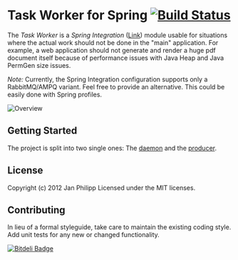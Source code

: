 # Task Worker for Spring [![Build Status](https://secure.travis-ci.org/knalli/task-worker.png?branch=master)](http://travis-ci.org/knalli/task-worker)

The *Task Worker* is a _Spring Integration_ ([Link](http://www.springsource.org/spring-integration)) module usable for situations where the actual work should not be done in the "main" application.
For example, a web application should not generate and render a huge pdf document itself because of performance issues with Java Heap and Java PermGen size issues.

*Note:* Currently, the Spring Integration configuration supports only a RabbitMQ/AMPQ variant. Feel free to provide an alternative. This could be easily done with Spring profiles.

![Overview](http://cloud.github.com/downloads/knalli/task-worker/overview2.png)

## Getting Started
The project is split into two single ones: The [daemon](https://github.com/knalli/task-worker/tree/master/task-daemon) and the [producer](https://github.com/knalli/task-worker/tree/master/task-producer).

## License
Copyright (c) 2012 Jan Philipp
Licensed under the MIT licenses.

## Contributing
In lieu of a formal styleguide, take care to maintain the existing coding style. Add unit tests for any new or changed functionality.

[![Bitdeli Badge](https://d2weczhvl823v0.cloudfront.net/knalli/task-worker/trend.png)](https://bitdeli.com/free "Bitdeli Badge")

